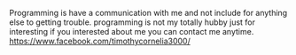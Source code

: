 Programming is have a communication with me and not include for anything else to getting trouble.
programming is not my totally hubby just for interesting if you interested about me you can contact me anytime.
https://www.facebook.com/timothycornelia3000/
